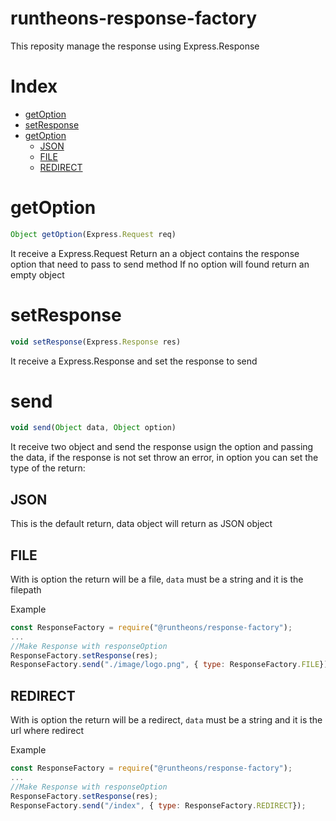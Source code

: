 # runtheons-response-factory

This reposity manage the response using Express.Response

# Index

- [getOption](https://github.com/Zexal0807/runtheons-response-factory#getOption)
- [setResponse](https://github.com/Zexal0807/runtheons-response-factory#setResponse)
- [getOption](https://github.com/Zexal0807/runtheons-response-factory#getOption)
  - [JSON](https://github.com/Zexal0807/runtheons-response-factory#JSON)
  - [FILE](https://github.com/Zexal0807/runtheons-response-factory#FILE)
  - [REDIRECT](https://github.com/Zexal0807/runtheons-response-factory#REDIRECT)

# getOption

```js
Object getOption(Express.Request req)
```

It receive a Express.Request Return an a object contains the response option that need to pass to send method
If no option will found return an empty object

# setResponse

```js
void setResponse(Express.Response res)
```

It receive a Express.Response and set the response to send

# send

```js
void send(Object data, Object option)
```

It receive two object and send the response usign the option and passing the data, if the response is not set throw an error, in option you can set the type of the return:

## JSON

This is the default return, data object will return as JSON object

## FILE

With is option the return will be a file, `data` must be a string and it is the filepath

Example

```js
const ResponseFactory = require("@runtheons/response-factory");
...
//Make Response with responseOption
ResponseFactory.setResponse(res);
ResponseFactory.send("./image/logo.png", { type: ResponseFactory.FILE});
```

## REDIRECT

With is option the return will be a redirect, `data` must be a string and it is the url where redirect

Example

```js
const ResponseFactory = require("@runtheons/response-factory");
...
//Make Response with responseOption
ResponseFactory.setResponse(res);
ResponseFactory.send("/index", { type: ResponseFactory.REDIRECT});
```
